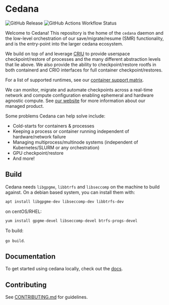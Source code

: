 # Cedana

![GitHub Release](https://img.shields.io/github/v/release/cedana/cedana) ![GitHub Actions Workflow Status](https://img.shields.io/github/actions/workflow/status/cedana/cedana/release.yml?branch=main)

Welcome to Cedana! This repository is the home of the `cedana` daemon and the low-level orchestration of our save/migrate/resume (SMR) functionality, and is the entry-point into the larger cedana ecosystem.

We build on top of and leverage [CRIU](https://github.com/checkpoint-restore/criu) to provide userspace checkpoint/restore of processes and the many different abstraction levels that lie above. We also provide the ability to checkpoint/restore rootfs in both containerd and CRIO interfaces for full container checkpoint/restores.

For a list of supported runtimes, see our [container support matrix](docs/support/runtimes.md).

We can monitor, migrate and automate checkpoints across a real-time network and compute configuration enabling ephemeral and hardware agnostic compute. See [our website](https://cedana.ai) for more information about our managed product.

Some problems Cedana can help solve include:

- Cold-starts for containers & processes
- Keeping a process or container running independent of hardware/network failure
- Managing multiprocess/multinode systems (independent of Kubernetes/SLURM or any orchestration)
- GPU checkpoint/restore
- And more!

## Build

Cedana needs `libgpgme`, `libbtrfs` and `libseccomp` on the machine to build against. On a debian based system, you can install them with:

```sh
apt install libgpgme-dev libseccomp-dev libbtrfs-dev
```

on centOS/RHEL:

```sh
yum install gpgme-devel libseccomp-devel btrfs-progs-devel
```

To build:

`go build`.

## Documentation

To get started using cedana locally, check out the [docs](docs).

## Contributing

See [CONTRIBUTING.md](CONTRIBUTING.md) for guidelines.
